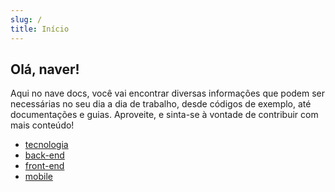 ```yaml
---
slug: /
title: Início
---
```


## Olá, naver!

Aqui no nave docs, você vai encontrar diversas informações que podem ser necessárias no seu dia a dia de trabalho, desde códigos de exemplo, até documentações e guias. Aproveite, e sinta-se à vontade de contribuir com mais conteúdo!

- [tecnologia](/tecnologia/guides/getting-started)
- [back-end](/back-end/guides/boilerplates)
- [front-end](/front-end/guides/boilerplates)
- [mobile](/mobile/mobile)
